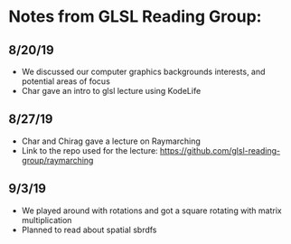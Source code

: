 # Notes from GLSL Reading Group:

## 8/20/19
* We discussed our computer graphics backgrounds interests, and potential areas of focus 
* Char gave an intro to glsl lecture using KodeLife


## 8/27/19
* Char and Chirag gave a lecture on Raymarching
* Link to the repo used for the lecture: https://github.com/glsl-reading-group/raymarching

## 9/3/19
* We played around with rotations and got a square rotating with matrix multiplication
* Planned to read about spatial sbrdfs 